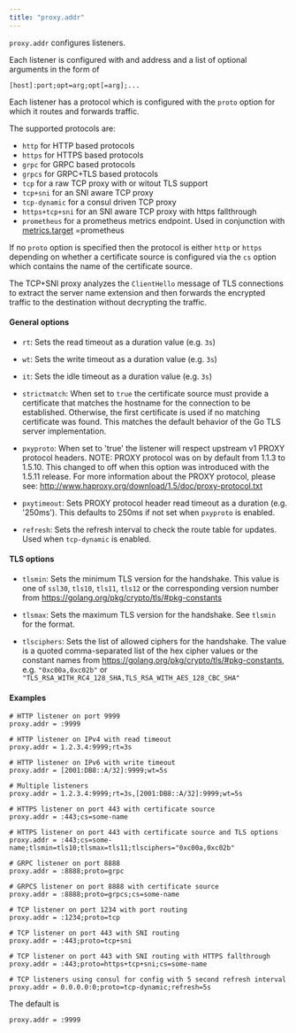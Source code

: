 ```yaml
---
title: "proxy.addr"
---
```



`proxy.addr` configures listeners.

Each listener is configured with and address and a
list of optional arguments in the form of

    [host]:port;opt=arg;opt[=arg];...

Each listener has a protocol which is configured
with the `proto` option for which it routes and
forwards traffic.

The supported protocols are:

* `http` for HTTP based protocols
* `https` for HTTPS based protocols
* `grpc` for GRPC based protocols
* `grpcs` for GRPC+TLS based protocols
* `tcp` for a raw TCP proxy with or witout TLS support
* `tcp+sni` for an SNI aware TCP proxy
* `tcp-dynamic` for a consul driven TCP proxy
* `https+tcp+sni` for an SNI aware TCP proxy with https fallthrough
* `prometheus` for a prometheus metrics endpoint.  Used in conjunction with [metrics.target](/ref/metrics.target/)
  =prometheus

If no `proto` option is specified then the protocol
is either `http` or `https` depending on whether a
certificate source is configured via the `cs` option
which contains the name of the certificate source.

The TCP+SNI proxy analyzes the `ClientHello` message
of TLS connections to extract the server name
extension and then forwards the encrypted traffic
to the destination without decrypting the traffic.

#### General options

* `rt`: Sets the read timeout as a duration value (e.g. `3s`)

* `wt`: Sets the write timeout as a duration value (e.g. `3s`)

* `it`: Sets the idle timeout as a duration value (e.g. `3s`)

* `strictmatch`: When set to `true` the certificate source must provide
  a certificate that matches the hostname for the connection
  to be established. Otherwise, the first certificate is used
  if no matching certificate was found. This matches the default
  behavior of the Go TLS server implementation.

* `pxyproto`: When set to 'true' the listener will respect upstream v1
  PROXY protocol headers.
  NOTE: PROXY protocol was on by default from 1.1.3 to 1.5.10.
  This changed to off when this option was introduced with
  the 1.5.11 release.
  For more information about the PROXY protocol, please see:
  http://www.haproxy.org/download/1.5/doc/proxy-protocol.txt

* `pxytimeout`: Sets PROXY protocol header read timeout as a duration (e.g. '250ms').
  This defaults to 250ms if not set when `pxyproto` is enabled.
* `refresh`: Sets the refresh interval to check the route table for updates. Used when `tcp-dynamic` is enabled.
#### TLS options

* `tlsmin`: Sets the minimum TLS version for the handshake. This value
  is one of `ssl30`, `tls10`, `tls11`, `tls12` or the corresponding
  version number from https://golang.org/pkg/crypto/tls/#pkg-constants

* `tlsmax`: Sets the maximum TLS version for the handshake. See `tlsmin`
  for the format.

* `tlsciphers`: Sets the list of allowed ciphers for the handshake. The value
  is a quoted comma-separated list of the hex cipher values or
  the constant names from https://golang.org/pkg/crypto/tls/#pkg-constants,
  e.g. `"0xc00a,0xc02b"` or `"TLS_RSA_WITH_RC4_128_SHA,TLS_RSA_WITH_AES_128_CBC_SHA"`

#### Examples

    # HTTP listener on port 9999
    proxy.addr = :9999

    # HTTP listener on IPv4 with read timeout
    proxy.addr = 1.2.3.4:9999;rt=3s

    # HTTP listener on IPv6 with write timeout
    proxy.addr = [2001:DB8::A/32]:9999;wt=5s

    # Multiple listeners
    proxy.addr = 1.2.3.4:9999;rt=3s,[2001:DB8::A/32]:9999;wt=5s

    # HTTPS listener on port 443 with certificate source
    proxy.addr = :443;cs=some-name

    # HTTPS listener on port 443 with certificate source and TLS options
    proxy.addr = :443;cs=some-name;tlsmin=tls10;tlsmax=tls11;tlsciphers="0xc00a,0xc02b"
    
    # GRPC listener on port 8888 
    proxy.addr = :8888;proto=grpc
    
    # GRPCS listener on port 8888 with certificate source
    proxy.addr = :8888;proto=grpcs;cs=some-name

    # TCP listener on port 1234 with port routing
    proxy.addr = :1234;proto=tcp

    # TCP listener on port 443 with SNI routing
    proxy.addr = :443;proto=tcp+sni

    # TCP listener on port 443 with SNI routing with HTTPS fallthrough
    proxy.addr = :443;proto=https+tcp+sni;cs=some-name

    # TCP listeners using consul for config with 5 second refresh interval
    proxy.addr = 0.0.0.0:0;proto=tcp-dynamic;refresh=5s

The default is

    proxy.addr = :9999
